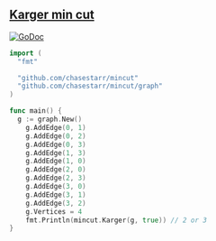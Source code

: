 ## [Karger min cut](https://en.wikipedia.org/wiki/Karger's_algorithm)

[![GoDoc](https://godoc.org/github.com/chasestarr/mincut?status.svg)](https://godoc.org/github.com/chasestarr/mincut)

```go
import (
  "fmt"

  "github.com/chasestarr/mincut"
  "github.com/chasestarr/mincut/graph"
)

func main() {
  g := graph.New()
	g.AddEdge(0, 1)
	g.AddEdge(0, 2)
	g.AddEdge(0, 3)
	g.AddEdge(1, 3)
	g.AddEdge(1, 0)
	g.AddEdge(2, 0)
	g.AddEdge(2, 3)
	g.AddEdge(3, 0)
	g.AddEdge(3, 1)
	g.AddEdge(3, 2)
	g.Vertices = 4
	fmt.Println(mincut.Karger(g, true)) // 2 or 3
}